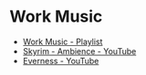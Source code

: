 # Work Music
- [Work Music - Playlist](https://www.youtube.com/playlist?list=PL4qBE1-4ZNC0Wam6r8MaZoUfZ8ektEVYe)
- [Skyrim - Ambience - YouTube](https://www.youtube.com/playlist?list=PLdSUTU0oamrwC0PY7uUc0EJMKlWCiku43)
- [Everness - YouTube](https://www.youtube.com/channel/UCa3SDs8cPme7tD9S8BIVYrw)
